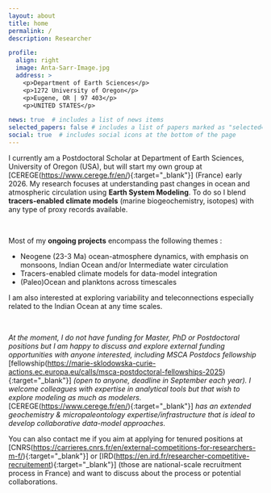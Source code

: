 ```yaml
---
layout: about
title: home
permalink: /
description: Researcher 

profile:
  align: right
  image: Anta-Sarr-Image.jpg
  address: >
    <p>Department of Earth Sciences</p>
    <p>1272 University of Oregon</p>
    <p>Eugene, OR | 97 403</p>
    <p>UNITED STATES</p>

news: true  # includes a list of news items
selected_papers: false # includes a list of papers marked as "selected={true}"
social: true  # includes social icons at the bottom of the page
---
```


I currently am a Postdoctoral Scholar at Department of Earth Sciences, University of Oregon (USA), but will start my own group at [CEREGE(https://www.cerege.fr/en/){:target="_blank"}] (France) early 2026. My research focuses at understanding past changes in ocean and atmospheric circulation using __Earth System Modeling__. To do so I blend __tracers-enabled climate models__ (marine biogeochemistry, isotopes) with any type of proxy records available. 
<p>&nbsp;</p>

Most of my __ongoing projects__ encompass the following themes :

- Neogene (23-3 Ma) ocean-atmosphere dynamics, with emphasis on monsoons, Indian Ocean and/or Intermediate water circulation
- Tracers-enabled climate models for data-model integration 
- (Paleo)Ocean and planktons across timescales

I am also interested at exploring variability and teleconnections especially related to the Indian Ocean at any time scales.
<p>&nbsp;</p>


_At the moment, I do not have funding for Master, PhD or Postdoctoral positions but I am happy to discuss and explore external funding opportunities with anyone interested, including MSCA Postdocs fellowship_ [fellowship(https://marie-sklodowska-curie-actions.ec.europa.eu/calls/msca-postdoctoral-fellowships-2025){:target="_blank"}] _(open to anyone, deadline in September each year)._ _I welcome colleagues with expertise in analytical tools but that wish to explore modeling as much as modelers._ [CEREGE(https://www.cerege.fr/en/){:target="_blank"}] _has an extended geochemistry & micropaleontology expertise/infrastructure that is ideal to develop collaborative data-model approaches._

You can also contact me if you aim at applying for tenured positions at [CNRS(https://carrieres.cnrs.fr/en/external-competitions-for-researchers-m-f/){:target="_blank"}] or [IRD(https://en.ird.fr/researcher-competitive-recruitement){:target="_blank"}] (those are national-scale recruitment process in France) and want to discuss about the process or potential collaborations. 





